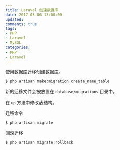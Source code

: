 ```yaml
---
title: Laravel 创建数据库
date: 2017-03-06 13:00:00
updated:
comments: true
tags:
- PHP
- Laravel
- MySQL
categories:
- PHP
- Laravel
---
```


使用数据库迁移创建数据库。

<!--more-->

```bash
$ php artisan make:migration create_name_table
```

新的迁移文件会被放置在 `database/migrations` 目录中。

在 `up` 方法中修改表结构。

迁移命令

```bash
$ php artisan migrate
```

回滚迁移

```bash
$ php artisan migrate:rollback
```
